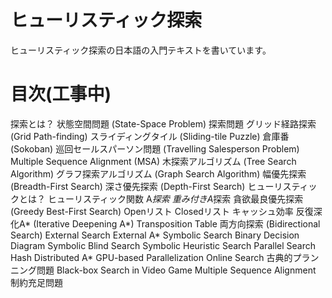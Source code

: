 # ヒューリスティック探索
ヒューリスティック探索の日本語の入門テキストを書いています。

# 目次(工事中)

探索とは？
状態空間問題 (State-Space Problem)
探索問題
グリッド経路探索 (Grid Path-finding)
スライディングタイル (Sliding-tile Puzzle)
倉庫番 (Sokoban)
巡回セールスパーソン問題 (Travelling Salesperson Problem)
Multiple Sequence Alignment (MSA)
木探索アルゴリズム (Tree Search Algorithm)
グラフ探索アルゴリズム (Graph Search Algorithm)
幅優先探索 (Breadth-First Search)
深さ優先探索 (Depth-First Search)
ヒューリスティックとは？
ヒューリスティック関数
A*探索
重み付きA*探索
貪欲最良優先探索 (Greedy Best-First Search)
Openリスト
Closedリスト
キャッシュ効率
反復深化A* (Iterative Deepening A*)
Transposition Table
両方向探索 (Bidirectional Search)
External Search
External A*
Symbolic Search
Binary Decision Diagram
Symbolic Blind Search
Symbolic Heuristic Search
Parallel Search
Hash Distributed A*
GPU-based Parallelization
Online Search
古典的プランニング問題
Black-box Search in Video Game
Multiple Sequence Alignment
制約充足問題
